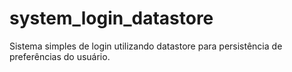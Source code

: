 # system_login_datastore
Sistema simples de login utilizando datastore para persistência de preferências do usuário.
